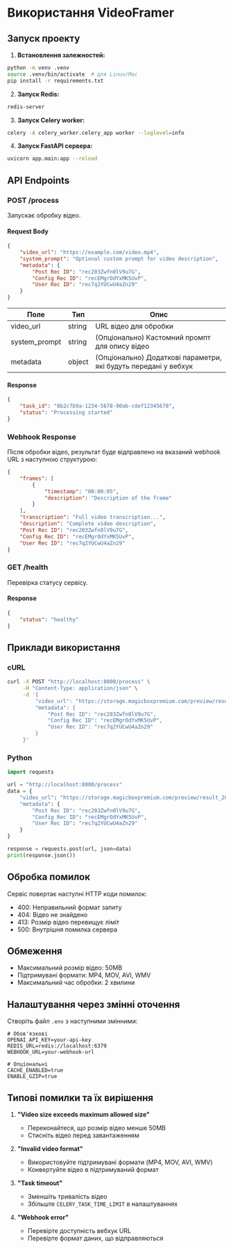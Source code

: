 # Використання VideoFramer

## Запуск проекту

1. **Встановлення залежностей:**
```bash
python -m venv .venv
source .venv/bin/activate  # для Linux/Mac
pip install -r requirements.txt
```

2. **Запуск Redis:**
```bash
redis-server
```

3. **Запуск Celery worker:**
```bash
celery -A celery_worker.celery_app worker --loglevel=info
```

4. **Запуск FastAPI сервера:**
```bash
uvicorn app.main:app --reload
```

## API Endpoints

### POST /process

Запускає обробку відео.

#### Request Body

```json
{
    "video_url": "https://example.com/video.mp4",
    "system_prompt": "Optional custom prompt for video description",
    "metadata": {
        "Post Rec ID": "rec203Zwfn0lV9u7G",
        "Config Rec ID": "recEMgrOdYxMK5UvP",
        "User Rec ID": "rec7q2YUCwU4aZn29"
    }
}
```

| Поле | Тип | Опис |
|------|-----|------|
| video_url | string | URL відео для обробки |
| system_prompt | string | (Опціонально) Кастомний промпт для опису відео |
| metadata | object | (Опціонально) Додаткові параметри, які будуть передані у вебхук |

#### Response

```json
{
    "task_id": "8b2c7b9a-1234-5678-90ab-cdef12345678",
    "status": "Processing started"
}
```

### Webhook Response

Після обробки відео, результат буде відправлено на вказаний webhook URL з наступною структурою:

```json
{
    "frames": [
        {
            "timestamp": "00:00:05",
            "description": "Description of the frame"
        }
    ],
    "transcription": "Full video transcription...",
    "description": "Complete video description",
    "Post Rec ID": "rec203Zwfn0lV9u7G",
    "Config Rec ID": "recEMgrOdYxMK5UvP",
    "User Rec ID": "rec7q2YUCwU4aZn29"
}
```

### GET /health

Перевірка статусу сервісу.

#### Response

```json
{
    "status": "healthy"
}
```

## Приклади використання

### cURL

```bash
curl -X POST "http://localhost:8000/process" \
     -H "Content-Type: application/json" \
     -d '{
         "video_url": "https://storage.magicboxpremium.com/preview/result_20241220_072759_f1cb62ca.mp4",
         "metadata": {
             "Post Rec ID": "rec203Zwfn0lV9u7G",
             "Config Rec ID": "recEMgrOdYxMK5UvP",
             "User Rec ID": "rec7q2YUCwU4aZn29"
         }
     }'
```

### Python

```python
import requests

url = "http://localhost:8000/process"
data = {
    "video_url": "https://storage.magicboxpremium.com/preview/result_20241220_072759_f1cb62ca.mp4",
    "metadata": {
        "Post Rec ID": "rec203Zwfn0lV9u7G",
        "Config Rec ID": "recEMgrOdYxMK5UvP",
        "User Rec ID": "rec7q2YUCwU4aZn29"
    }
}

response = requests.post(url, json=data)
print(response.json())
```

## Обробка помилок

Сервіс повертає наступні HTTP коди помилок:

- 400: Неправильний формат запиту
- 404: Відео не знайдено
- 413: Розмір відео перевищує ліміт
- 500: Внутрішня помилка сервера

## Обмеження

- Максимальний розмір відео: 50MB
- Підтримувані формати: MP4, MOV, AVI, WMV
- Максимальний час обробки: 2 хвилини

## Налаштування через змінні оточення

Створіть файл `.env` з наступними змінними:

```env
# Обов'язкові
OPENAI_API_KEY=your-api-key
REDIS_URL=redis://localhost:6379
WEBHOOK_URL=your-webhook-url

# Опціональні
CACHE_ENABLED=true
ENABLE_GZIP=true
```

## Типові помилки та їх вирішення

1. **"Video size exceeds maximum allowed size"**
   - Переконайтеся, що розмір відео менше 50MB
   - Стисніть відео перед завантаженням

2. **"Invalid video format"**
   - Використовуйте підтримувані формати (MP4, MOV, AVI, WMV)
   - Конвертуйте відео в підтримуваний формат

3. **"Task timeout"**
   - Зменшіть тривалість відео
   - Збільште `CELERY_TASK_TIME_LIMIT` в налаштуваннях

4. **"Webhook error"**
   - Перевірте доступність вебхук URL
   - Перевірте формат даних, що відправляються
